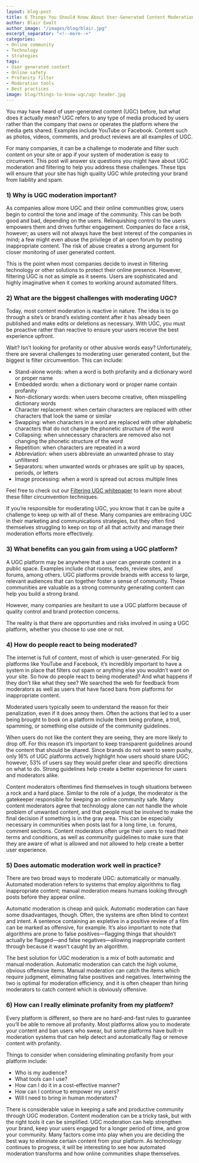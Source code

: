 ```yaml
---
layout: blog-post
title: 6 Things You Should Know About User-Generated Content Moderation
author: Blair Ewalt
author_image: "/images/blog/blair.jpg"
excerpt_separator: "<!--more-->"
categories:
- Online community
- Technology
- Strategies
tags:
- User generated content
- Online safety
- Profanity filter
- Moderation tools
- Best practices
image: blog/things-to-know-ugc/ugc-header.jpg
---
```


You may have heard of user-generated content (UGC) before, but what does it actually mean? UGC refers to any type of media produced by users rather than the company that owns or operates the platform where the media gets shared. Examples include YouTube or Facebook. Content such as photos, videos, comments, and product reviews are all examples of UGC. 

<!--more-->

For many companies, it can be a challenge to moderate and filter such content on your site or app if your system of moderation is easy to circumvent. This post will answer six questions you might have about UGC moderation and filtering to help you address these challenges. These tips will ensure that your site has high quality UGC while protecting your brand from liability and spam. 

### 1) Why is UGC moderation important?

As companies allow more UGC and their online communities grow, users begin to control the tone and image of the community. This can be both good and bad, depending on the users. Relinquishing control to the users empowers them and drives further engagement. Companies do face a risk, however; as users will not always have the best interest of the companies in mind; a few might even abuse the privilege of an open forum by posting inappropriate content. The risk of abuse creates a strong argument for closer monitoring of user generated content. 

This is the point when most companies decide to invest in filtering technology or other solutions to protect their online presence. However, filtering UGC is not as simple as it seems. Users are sophisticated and highly imaginative when it comes to working around automated filters.

### 2) What are the biggest challenges with moderating UGC?

Today, most content moderation is reactive in nature. The idea is to go through a site’s or brand’s existing content after it has already been published and make edits or deletions as necessary. With UGC, you must be proactive rather than reactive to ensure your users receive the best experience upfront.

Wait? Isn’t looking for profanity or other abusive words easy? Unfortunately, there are several challenges to moderating user generated content, but the biggest is filter circumvention. This can include:

* Stand-alone words: when a word is both profanity and a dictionary word or proper name
* Embedded words: when a dictionary word or proper name contain profanity
* Non-dictionary words: when users become creative, often misspelling dictionary words
* Character replacement: when certain characters are replaced with other characters that look the same or similar
* Swapping: when characters in a word are replaced with other alphabetic characters that do not change the phonetic structure of the word
* Collapsing: when unnecessary characters are removed also not changing the phonetic structure of the word
* Repetition: when characters are repeated in a word
* Abbreviation: when users abbreviate an unwanted phrase to stay unfiltered
* Separators: when unwanted words or phrases are split up by spaces, periods, or letters 
* Image processing: when a word is spread out across multiple lines 

Feel free to check out our [Filtering UGC whitepaper](/resources/Filtering-UGC-Whitepaper.pdf) to learn more about these filter circumvention techniques. 

If you’re responsible for moderating UGC, you know that it can be quite a challenge to keep up with all of these. Many companies are embracing UGC in their marketing and communications strategies, but they often find themselves struggling to keep on top of all that activity and manage their moderation efforts more effectively.  

### 3) What benefits can you gain from using a UGC platform?

A UGC platform may be anywhere that a user can generate content in a public space. Examples include chat rooms, feeds, review sites, and forums, among others. UGC platforms provide brands with access to large, relevant audiences that can together foster a sense of community. These communities are valuable as a strong community generating content can help you build a strong brand. 

However, many companies are hesitant to use a UGC platform because of quality control and brand protection concerns. 

The reality is that there are opportunities and risks involved in using a UGC platform, whether you choose to use one or not. 

### 4) How do people react to being moderated?

The internet is full of content, most of which is user-generated. For big platforms like YouTube and Facebook, it’s incredibly important to have a system in place that filters out spam or anything else you wouldn’t want on your site. So how do people react to being moderated? And what happens if they don’t like what they see? We searched the web for feedback from moderators as well as users that have faced bans from platforms for inappropriate content. 

Moderated users typically seem to understand the reason for their penalization, even if it does annoy them. Often the actions that led to a user being brought to book on a platform include them being profane, a troll, spamming, or something else outside of the community guidelines. 

When users do not like the content they are seeing, they are more likely to drop off. For this reason it’s important to keep transparent guidelines around the content that should be shared. Since brands do not want to seem pushy, only 16% of UGC platforms actively highlight how users should share UGC; however, 53% of users say they would prefer clear and specific directions on what to do. Strong guidelines help create a better experience for users and moderators alike. 

Content moderators oftentimes find themselves in tough situations between a rock and a hard place. Similar to the role of a judge, the moderator is the gatekeeper responsible for keeping an online community safe. Many content moderators agree that technology alone can not handle the whole problem of unwanted content, and that people must be involved to make the final decision if something is in the gray area. This can be especially necessary in communities when posts last for a long time, i.e. forums, comment sections. Content moderators often urge their users to read their terms and conditions, as well as community guidelines to make sure that they are aware of what is allowed and not allowed to help create a better user experience. 

### 5) Does automatic moderation work well in practice?

There are two broad ways to moderate UGC: automatically or manually. Automated moderation refers to systems that employ algorithms to flag inappropriate content; manual moderation means humans looking through posts before they appear online.

Automatic moderation is cheap and quick. Automatic moderation can have some disadvantages, though. Often, the systems are often blind to context and intent. A sentence containing an expletive in a positive review of a film can be marked as offensive, for example. It’s also important to note that algorithms are prone to false positives—flagging things that shouldn’t actually be flagged—and false negatives—allowing inappropriate content through because it wasn’t caught by an algorithm.

The best solution for UGC moderation is a mix of both automatic and manual moderation. Automatic moderation can catch the high volume, obvious offensive items. Manual moderation can catch the items which require judgment, eliminating false positives and negatives. Intertwining the two is optimal for moderation efficiency, and it is often cheaper than hiring moderators to catch content which is obviously offensive. 

### 6) How can I really eliminate profanity from my platform?

Every platform is different, so there are no hard-and-fast rules to guarantee you’ll be able to remove all profanity. Most platforms allow you to moderate your content and ban users who swear, but some platforms have built-in moderation systems that can help detect and automatically flag or remove content with profanity. 

Things to consider when considering eliminating profanity from your platform include: 

* Who is my audience? 
* What tools can I use? 
* How can I do it in a cost-effective manner? 
* How can I continue to empower my users? 
* Will I need to bring in human moderators?

There is considerable value in keeping a safe and productive community through UGC moderation. Content moderation can be a tricky task, but with the right tools it can be simplified. UGC moderation can help strengthen your brand, keep your users engaged for a longer period of time, and grow your community. Many factors come into play when you are deciding the best way to eliminate certain content from your platform. As technology continues to progress, it will be interesting to see how automated moderation transforms and how online communities shape themselves. 

